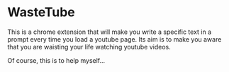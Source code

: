 # WasteTube
This is a chrome extension that will make you write a specific text in a prompt every time you load a youtube page. Its aim is to make you aware that you are waisting your life watching youtube videos.

Of course, this is to help myself...
